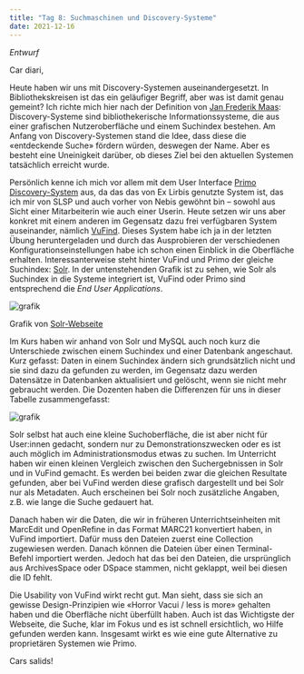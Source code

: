 ```yaml
---
title: "Tag 8: Suchmaschinen und Discovery-Systeme"
date: 2021-12-16
---
```


*Entwurf*

Car diari,

Heute haben wir uns mit Discovery-Systemen auseinandergesetzt. In Bibliothekskreisen ist das ein geläufiger Begriff, aber was ist damit genau gemeint? Ich richte mich hier nach der Definition von [Jan Frederik Maas](https://doi.org/10.1515/9783110691597-015 ): Discovery-Systeme sind bibliothekerische Informationssysteme, die aus einer grafischen Nutzeroberfläche und einem Suchindex bestehen. Am Anfang von Discovery-Systemen stand die Idee, dass diese die «entdeckende Suche» fördern würden, deswegen der Name. Aber es besteht eine Uneinigkeit darüber, ob dieses Ziel bei den aktuellen Systemen tatsächlich erreicht wurde.

Persönlich kenne ich mich vor allem mit dem User Interface [Primo Discovery-System](https://exlibrisgroup.com/de/produkte/primo/) aus, da das das von Ex Lirbis genutzte System ist, das ich mir von SLSP und auch vorher von Nebis gewöhnt bin – sowohl aus Sicht einer Mitarbeiterin wie auch einer Userin. Heute setzen wir uns aber konkret mit einem anderen im Gegensatz dazu frei verfügbaren System auseinander, nämlich [VuFind](https://vufind.org/vufind/). Dieses System habe ich ja in der letzten Übung heruntergeladen und durch das Ausprobieren der verschiedenen Konfigurationseinstellungen habe ich schon einen Einblick in die Oberfläche erhalten. Interessanterweise steht hinter VuFind und Primo der gleiche Suchindex: [Solr](https://solr.apache.org/). In der untenstehenden Grafik ist zu sehen, wie Solr als Suchindex in die Systeme integriert ist, VuFind oder Primo sind entsprechend die *End User Applications*.

![grafik](https://user-images.githubusercontent.com/90834649/151687772-9deaf2ad-2343-47d2-9ac5-f2e8c0b2302d.png)

Grafik von [Solr-Webseite](https://solr.apache.org/guide/8_7/a-quick-overview.html)

Im Kurs haben wir anhand von Solr und MySQL auch noch kurz die Unterschiede zwischen einem Suchindex und einer Datenbank angeschaut. Kurz gefasst: Daten in einem Suchindex ändern sich grundsätzlich nicht und sie sind dazu da gefunden zu werden, im Gegensatz dazu werden Datensätze in Datenbanken aktualisiert und gelöscht, wenn sie nicht mehr gebraucht werden. Die Dozenten haben die Differenzen für uns in dieser Tabelle zusammengefasst:

![grafik](https://user-images.githubusercontent.com/90834649/151687782-0e5de4e7-7584-4910-8eb5-470e8d9624d6.png)

Solr selbst hat auch eine kleine Suchoberfläche, die ist aber nicht für User:innen gedacht, sondern nur zu Demonstrationszwecken oder es ist auch möglich im Administrationsmodus etwas zu suchen. Im Unterricht haben wir einen kleinen Vergleich zwischen den Suchergebnissen in Solr und in VuFind gemacht. Es werden bei beiden zwar die gleichen Resultate gefunden, aber bei VuFind werden diese grafisch dargestellt und bei Solr nur als Metadaten. Auch erscheinen bei Solr noch zusätzliche Angaben, z.B. wie lange die Suche gedauert hat.

Danach haben wir die Daten, die wir in früheren Unterrichtseinheiten mit MarcEdit und OpenRefine in das Format MARC21 konvertiert haben, in VuFind importiert. Dafür muss den Dateien zuerst eine Collection zugewiesen werden. Danach können die Dateien über einen Terminal-Befehl importiert werden. Jedoch hat das bei den Dateien, die ursprünglich aus ArchivesSpace oder DSpace stammen, nicht geklappt, weil bei diesen die ID fehlt.

Die Usability von VuFind wirkt recht gut. Man sieht, dass sie sich an gewisse Design-Prinzipien wie «Horror Vacui / less is more» gehalten haben und die Oberfläche nicht überfüllt haben. Auch ist  das Wichtigste der Webseite, die Suche, klar im Fokus und es ist schnell ersichtlich, wo Hilfe gefunden werden kann. Insgesamt wirkt es wie eine gute Alternative zu proprietären Systemen wie Primo.

Cars salids!
